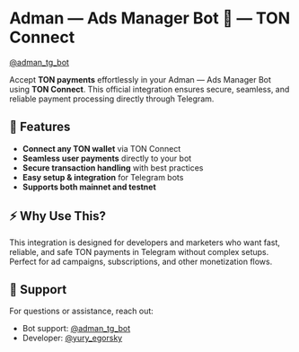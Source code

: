 # Adman — Ads Manager Bot 🤖 — TON Connect

[@adman_tg_bot](https://t.me/adman_tg_bot?start&ref=4c72f969)

Accept **TON payments** effortlessly in your Adman — Ads Manager Bot using **TON Connect**. This official integration ensures secure, seamless, and reliable payment processing directly through Telegram.

## 🚀 Features

- **Connect any TON wallet** via TON Connect
- **Seamless user payments** directly to your bot
- **Secure transaction handling** with best practices
- **Easy setup & integration** for Telegram bots
- **Supports both mainnet and testnet**

## ⚡  Why Use This?

This integration is designed for developers and marketers who want fast, reliable, and safe TON payments in Telegram without complex setups. Perfect for ad campaigns, subscriptions, and other monetization flows.

## 💬 Support

For questions or assistance, reach out:

- Bot support: [@adman_tg_bot](https://t.me/adman_tg_bot?start&ref=4c72f969)
- Developer: [@yury_egorsky](https://t.me/yury_egorsky)
